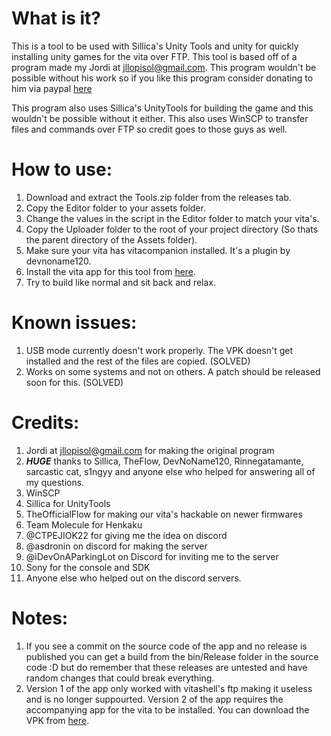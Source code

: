 # What is it?
This is a tool to be used with Sillica's Unity Tools and unity for quickly installing unity games for the vita over FTP.
This tool is based off of a program made my Jordi at jllopisol@gmail.com. This program wouldn't be possible without his work so if you like this program consider donating to him via paypal [here](https://www.paypal.com/cgi-bin/webscr?cmd=_s-xclick&hosted_button_id=RMFDRTBU49E8E)

This program also uses Sillica's UnityTools for building the game and this wouldn't be possible without it either.
This also uses WinSCP to transfer files and commands over FTP so credit goes to those guys as well.

# How to use: 
1. Download and extract the Tools.zip folder from the releases tab.
1. Copy the Editor folder to your assets folder.
1. Change the values in the script in the Editor folder to match your vita's.
1. Copy the Uploader folder to the root of your project directory (So thats the parent directory of the Assets folder).
1. Make sure your vita has vitacompanion installed. It's a plugin by devnoname120.
1. Install the vita app for this tool from [here](https://github.com/Ibrahim778/Unity-Loader/releases).
1. Try to build like normal and sit back and relax.

# Known issues:
1. USB mode currently doesn't work properly. The VPK doesn't get installed and the rest of the files are copied. (SOLVED)
1. Works on some systems and not on others. A patch should be released soon for this. (SOLVED)

# Credits: 
1. Jordi at jllopisol@gmail.com for making the original program
1. __*HUGE*__ thanks to Sillica, TheFlow, DevNoName120, Rinnegatamante, sarcastic cat, s1ngyy and anyone else who helped for answering all of my questions.
1. WinSCP
1. Sillica for UnityTools
1. TheOfficialFlow for making our vita's hackable on newer firmwares
1. Team Molecule for Henkaku
1. @CTPEJIOK22 for giving me the idea on discord
1. @asdronin on discord for making the server
1. @iDevOnAParkingLot on Discord for inviting me to the server
1. Sony for the console and SDK
1. Anyone else who helped out on the discord servers.

# Notes:
1. If you see a commit on the source code of the app and no release is published you can get a build from the bin/Release folder in the source code :D
but do remember that these releases are untested and have random changes that could break everything.
1. Version 1 of the app only worked with vitashell's ftp making it useless and is no longer suppourted. Version 2 of the app requires the accompanying app for the vita to be installed. You can download the VPK from [here](https://github.com/Ibrahim778/Unity-Loader/releases).
